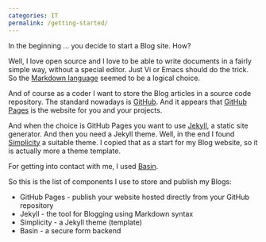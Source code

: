 ```yaml
---
categories: IT
permalink: /getting-started/
---
```

In the beginning ... you decide to start a Blog site. How?

<!--more-->

Well, I love open source and I love to be able to write documents in a fairly
simple way, without a special editor. Just Vi or Emacs should do the trick. So
the [Markdown language](https://www.markdowntutorial.com) seemed to be a
logical choice.

And of course as a coder I want to store the Blog articles in a source
code repository. The standard nowadays is [GitHub](https://www.github.com). And it
appears that [GitHub Pages](https://pages.github.com) is the website for you
and your projects.

And when the choice is GitHub Pages you want to use
[Jekyll](https://jekyllrb.com/), a static site generator. And then you need a
Jekyll theme. Well, in the end I found
[Simplicity](https://phlow.github.io/simplicity) a suitable theme. I copied
that as a start for my Blog website, so it is actually more a theme template.

For getting into contact with me, I used [Basin](https://usebasin.com/).

So this is the list of components I use to store and publish my Blogs:
* GitHub Pages - publish your website hosted directly from your GitHub repository
* Jekyll - the tool for Blogging using Markdown syntax
* Simplicity - a Jekyll theme (template)
* Basin - a secure form backend
